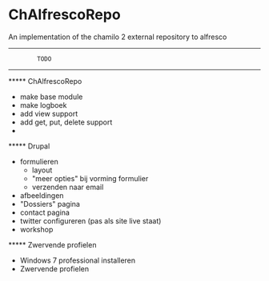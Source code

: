 ChAlfrescoRepo
==============

An implementation of the chamilo 2 external repository to alfresco

***************************
            TODO
***************************
***** ChAlfrescoRepo
- make base module
- make logboek
- add view support
- add get, put, delete support
- 



***** Drupal
- formulieren
	* layout
	* "meer opties" bij vorming formulier
	* verzenden naar email
- afbeeldingen
- "Dossiers" pagina
- contact pagina
- twitter configureren (pas als site live staat)
- workshop


***** Zwervende profielen
- Windows 7 professional installeren
- Zwervende profielen
